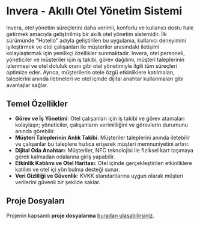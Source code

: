 # Invera - Akıllı Otel Yönetim Sistemi

Invera, otel yönetim süreçlerini daha verimli, konforlu ve kullanıcı dostu hale getirmek amacıyla geliştirilmiş bir akıllı otel yönetim sistemidir. İlk sürümünde "Hotello" adıyla geliştirilen bu uygulama, kullanıcı deneyimini iyileştirmek ve otel çalışanları ile müşteriler arasındaki iletişimi kolaylaştırmak için yenilikçi özellikler sunmaktadır. Invera, otel personeli, yöneticiler ve müşteriler için iş takibi, görev dağılımı, müşteri taleplerinin izlenmesi ve otel doluluk oranı gibi otel yönetimiyle ilgili tüm süreçleri optimize eder. Ayrıca, müşterilerin otele özgü etkinliklere katılmaları, taleplerini anında iletmeleri ve otel içinde dijital anahtar kullanmaları gibi avantajlar sağlar.

## Temel Özellikler

- **Görev ve İş Yönetimi**: Otel çalışanları için iş takibi ve görev atamaları kolaylaşır; yöneticiler, çalışanların verimliliğini ve görevlerin durumunu anında görebilir.
- **Müşteri Taleplerinin Anlık Takibi**: Müşteriler taleplerini anında iletebilir ve çalışanlar bu taleplere hızlıca erişerek müşteri memnuniyetini artırır.
- **Dijital Oda Anahtarı**: Müşteriler, NFC teknolojisi ile fiziksel kart taşımaya gerek kalmadan odalarına giriş yapabilir.
- **Etkinlik Katılımı ve Otel Haritası**: Otel içinde gerçekleştirilen etkinliklere katılım ve otel içi yön bulma desteği sunar.
- **Veri Gizliliği ve Güvenlik**: KVKK standartlarına uygun olarak müşteri verilerini güvenli bir şekilde saklar.

## Proje Dosyaları

Projenin kapsamlı **proje dosyalarına** [buradan ulaşabilirsiniz](https://drive.google.com/drive/folders/1A4WB2fWv5iFOo4lu96KvXdoH546u9cz5?usp=sharing).
